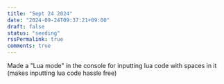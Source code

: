 ```yaml
---
title: "Sept 24 2024"
date: "2024-09-24T09:37:21+09:00"
draft: false
status: "seeding"
rssPermalink: true
comments: true
---
```

Made a "Lua mode" in the console for inputting lua code with spaces in it (makes inputting lua code hassle free) 